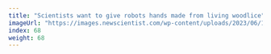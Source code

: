 ```yaml
---
title: "Scientists want to give robots hands made from living woodlice"
imageUrl: "https://images.newscientist.com/wp-content/uploads/2023/06/16151456/SEI_160370335.jpg?width=600"
index: 68
weight: 68
---
```

